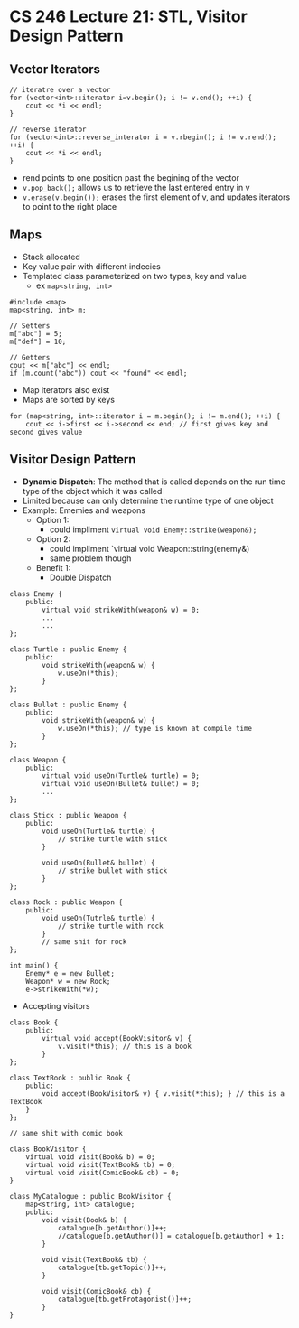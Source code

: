 # CS 246 Lecture 21: STL, Visitor Design Pattern
## Vector Iterators
```
// iteratre over a vector
for (vector<int>::iterator i=v.begin(); i != v.end(); ++i) {
    cout << *i << endl;
}

// reverse iterator
for (vector<int>::reverse_interator i = v.rbegin(); i != v.rend(); ++i) {
    cout << *i << endl;
}
```
- rend points to one position past the begining of the vector
- `v.pop_back();` allows us to retrieve the last entered entry in v
- `v.erase(v.begin());` erases the first element of v, and updates iterators to point to the right place

## Maps
- Stack allocated
- Key value pair with different indecies
- Templated class parameterized on two types, key and value
    - ex `map<string, int>`
```
#include <map>
map<string, int> m;

// Setters
m["abc"] = 5;
m["def"] = 10;

// Getters
cout << m["abc"] << endl;
if (m.count("abc")) cout << "found" << endl;
```
- Map iterators also exist
- Maps are sorted by keys
```
for (map<string, int>::iterator i = m.begin(); i != m.end(); ++i) {
    cout << i->first << i->second << end; // first gives key and second gives value
```

## Visitor Design Pattern
- **Dynamic Dispatch**: The method that is called depends on the run time type of the object which it was called
- Limited because can only determine the runtime type of one object
- Example: Ememies and weapons
    - Option 1:
        - could impliment `virtual void Enemy::strike(weapon&);`
    - Option 2:
        - could impliment `virtual void Weapon::string(enemy&)
        - same problem though
    - Benefit 1:
        - Double Dispatch
```
class Enemy {
    public:
        virtual void strikeWith(weapon& w) = 0;
        ...
        ...
};

class Turtle : public Enemy {
    public:
        void strikeWith(weapon& w) {
            w.useOn(*this);
        }
};

class Bullet : public Enemy {
    public:
        void strikeWith(weapon& w) {
            w.useOn(*this); // type is known at compile time
        }
};

class Weapon {
    public:
        virtual void useOn(Turtle& turtle) = 0;
        virtual void useOn(Bullet& bullet) = 0;
        ...
};

class Stick : public Weapon {
    public:
        void useOn(Turtle& turtle) {
            // strike turtle with stick
        }

        void useOn(Bullet& bullet) {
            // strike bullet with stick
        }
};

class Rock : public Weapon {
    public: 
        void useOn(Tutrle& turtle) {
            // strike turtle with rock
        }
        // same shit for rock
};

int main() {
    Enemy* e = new Bullet;
    Weapon* w = new Rock;
    e->strikeWith(*w);
```
- Accepting visitors
```
class Book {
    public:
        virtual void accept(BookVisitor& v) {
            v.visit(*this); // this is a book
        }
};

class TextBook : public Book {
    public:
        void accept(BookVisitor& v) { v.visit(*this); } // this is a TextBook
    }
};

// same shit with comic book

class BookVisitor {
    virtual void visit(Book& b) = 0;
    virtual void visit(TextBook& tb) = 0;
    virtual void visit(ComicBook& cb) = 0;
}

class MyCatalogue : public BookVisitor {
    map<string, int> catalogue;
    public:
        void visit(Book& b) {
            catalogue[b.getAuthor()]++;
            //catalogue[b.getAuthor()] = catalogue[b.getAuthor] + 1;
        }

        void visit(TextBook& tb) {
            catalogue[tb.getTopic()]++;
        }

        void visit(ComicBook& cb) {
            catalogue[tb.getProtagonist()]++;
        }
}
```
